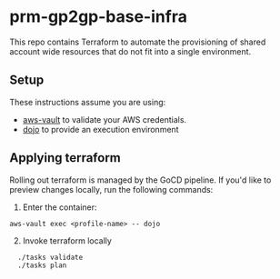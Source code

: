 # prm-gp2gp-base-infra

This repo contains Terraform to automate the provisioning of shared account
wide resources that do not fit into a single environment.

## Setup

These instructions assume you are using:

- [aws-vault](https://github.com/99designs/aws-vault) to validate your AWS credentials.
- [dojo](https://github.com/kudulab/dojo) to provide an execution environment

## Applying terraform

Rolling out terraform is managed by the GoCD pipeline. If you'd like to preview changes locally, run the following commands:

1. Enter the container:

`aws-vault exec <profile-name> -- dojo`

2. Invoke terraform locally

```
  ./tasks validate
  ./tasks plan
```
